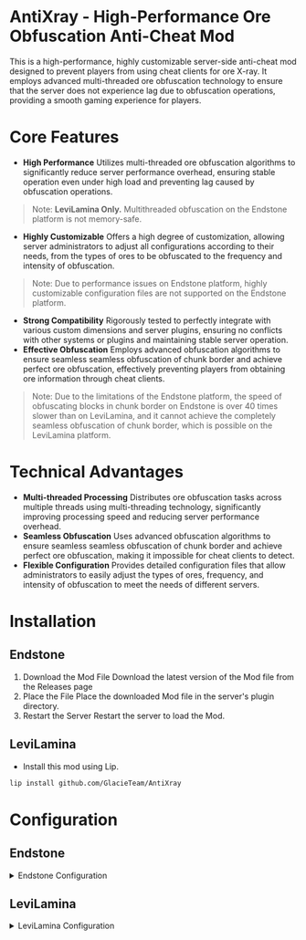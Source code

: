 # AntiXray - High-Performance Ore Obfuscation Anti-Cheat Mod
This is a high-performance, highly customizable server-side anti-cheat mod designed to prevent players from using cheat clients for ore X-ray. It employs advanced multi-threaded ore obfuscation technology to ensure that the server does not experience lag due to obfuscation operations, providing a smooth gaming experience for players.

# Core Features
- **High Performance** Utilizes multi-threaded ore obfuscation algorithms to significantly reduce server performance overhead, ensuring stable operation even under high load and preventing lag caused by obfuscation operations.  
> Note: **LeviLamina Only.** Multithreaded obfuscation on the Endstone platform is not memory-safe.
- **Highly Customizable** Offers a high degree of customization, allowing server administrators to adjust all configurations according to their needs, from the types of ores to be obfuscated to the frequency and intensity of obfuscation.
> Note: Due to performance issues on Endstone platform, highly customizable configuration files are not supported on the Endstone platform.
- **Strong Compatibility** Rigorously tested to perfectly integrate with various custom dimensions and server plugins, ensuring no conflicts with other systems or plugins and maintaining stable server operation.  
- **Effective Obfuscation** Employs advanced obfuscation algorithms to ensure seamless seamless obfuscation of chunk border and achieve perfect ore obfuscation, effectively preventing players from obtaining ore information through cheat clients.
> Note: Due to the limitations of the Endstone platform, the speed of obfuscating blocks in chunk border on Endstone is over 40 times slower than on LeviLamina, and it cannot achieve the completely seamless obfuscation of chunk border, which is possible on the LeviLamina platform.

# Technical Advantages
- **Multi-threaded Processing** Distributes ore obfuscation tasks across multiple threads using multi-threading technology, significantly improving processing speed and reducing server performance overhead.  
- **Seamless Obfuscation** Uses advanced obfuscation algorithms to ensure seamless seamless obfuscation of chunk border and achieve perfect ore obfuscation, making it impossible for cheat clients to detect.  
- **Flexible Configuration** Provides detailed configuration files that allow administrators to easily adjust the types of ores, frequency, and intensity of obfuscation to meet the needs of different servers.

# Installation
## Endstone
1. Download the Mod File Download the latest version of the Mod file from the Releases page
2. Place the File Place the downloaded Mod file in the server's plugin directory.
3. Restart the Server Restart the server to load the Mod.
## LeviLamina
- Install this mod using Lip.
```bash
lip install github.com/GlacieTeam/AntiXray
```

# Configuration
## Endstone
<details>
  <summary>Endstone Configuration</summary>

```json
{
    "obfuscate_border": false  // whether obfuscate chunck border, this will incur an additional performance overhead of 3-4 times.
}
```
</details>

## LeviLamina
<details>
  <summary>LeviLamina Configuration</summary>

```json
{
    "version": 0,  // config version, do NOT modify it 
    "max_threads": 4,  // The max number of threads used by the ore obfuscation engine, setting it to 0 means using the number of physical threads.
    "dimensions": {  // dimension config, you can also add custom dimensions
        "minecraft:nether": {
            "enable": true,    // enable obfuscation
            "engine_mode": 1,  // obfuscation engine mode, see engine mode for more details
            "max_height": 128,  // obfuscation max block y hight, must be a multiple of 16
            "update_radius": 2,  // update block radius, set it too large may cause performance issues.
            "obfuscate_blocks": [  // if you are using engine mode 0, these are blocks will hide, else are fake ores will send to clients.
                "minecraft:ancient_debris",
                "minecraft:nether_gold_ore",
                "minecraft:quartz_ore"
            ],
            "main_block": "minecraft:netherrack"  // optional. This will only be used in engine mode 0, will send ture ores as main block.
        },
        "minecraft:overworld": {
            "enable": true,
            "engine_mode": 2,
            "max_height": 256,
            "update_radius": 2,
            "obfuscate_blocks": [
                "minecraft:coal_ore",
                "minecraft:copper_ore",
                "minecraft:deepslate_coal_ore",
                "minecraft:deepslate_copper_ore",
                "minecraft:deepslate_diamond_ore",
                "minecraft:deepslate_emerald_ore",
                "minecraft:deepslate_gold_ore",
                "minecraft:deepslate_iron_ore",
                "minecraft:deepslate_lapis_ore",
                "minecraft:deepslate_redstone_ore",
                "minecraft:diamond_ore",
                "minecraft:emerald_ore",
                "minecraft:gold_ore",
                "minecraft:iron_ore",
                "minecraft:lapis_ore",
                "minecraft:raw_copper_block",
                "minecraft:raw_iron_block",
                "minecraft:redstone_ore"
            ],
            "main_block": "minecraft:stone",
            "main_block_minus": "minecraft:deepslate"   // optional. This will only be used in engine mode 0, will send ture ores as main block when block y is minus.
        }
        // You can also add custom dimensions here
    }
}
```
</details>